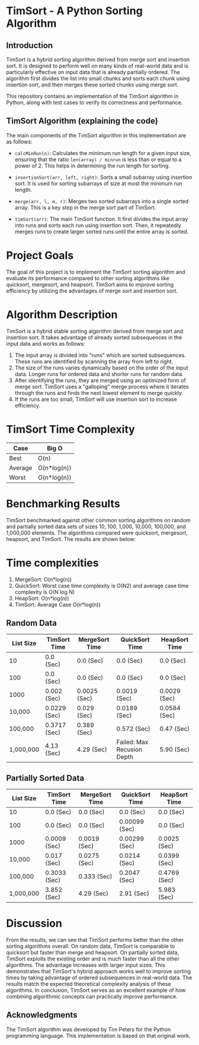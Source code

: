 # TimSort - A Python Sorting Algorithm

## Introduction
TimSort is a hybrid sorting algorithm derived from merge sort and insertion sort. It is designed to perform well on many kinds of real-world data and is particularly effective on input data that is already partially ordered. The algorithm first divides the list into small chunks and sorts each chunk using insertion sort, and then merges these sorted chunks using merge sort.

This repository contains an implementation of the TimSort algorithm in Python, along with test cases to verify its correctness and performance.

## TimSort Algorithm (explaining the code)
The main components of the TimSort algorithm in this implementation are as follows:

- `calcMinRun(n)`: Calculates the minimum run length for a given input size, ensuring that the ratio `len(array) / minrun` is less than or equal to a power of 2. This helps in determining the run length for sorting.

- `insertionSort(arr, left, right)`: Sorts a small subarray using insertion sort. It is used for sorting subarrays of size at most the minimum run length.

- `merge(arr, l, m, r)`: Merges two sorted subarrays into a single sorted array. This is a key step in the merge sort part of TimSort.

- `timSort(arr)`: The main TimSort function. It first divides the input array into runs and sorts each run using insertion sort. Then, it repeatedly merges runs to create larger sorted runs until the entire array is sorted.

# Project Goals
The goal of this project is to implement the TimSort sorting algorithm and evaluate its performance compared to other sorting algorithms like quicksort, mergesort, and heapsort. TimSort aims to improve sorting efficiency by utilizing the advantages of merge sort and insertion sort.

# Algorithm Description

TimSort is a hybrid stable sorting algorithm derived from merge sort and insertion sort. It takes advantage of already sorted subsequences in the input data and works as follows:

1. The input array is divided into "runs" which are sorted subsequences. These runs are identified by scanning the array from left to right.
2. The size of the runs varies dynamically based on the order of the input data. Longer runs for ordered data and shorter runs for random data.
3. After identifying the runs, they are merged using an optimized form of merge sort. TimSort uses a "galloping" merge process where it iterates through the runs and finds the next lowest element to merge quickly.
4. If the runs are too small, TimSort will use insertion sort to increase efficiency.

# TimSort Time Complexity
|Case| Big O|
|----| ----|
|Best| O(n)|
|Average|O(n*log(n))|
|Worst| O(n*log(n))|


# Benchmarking Results

TimSort benchmarked against other common sorting algorithms on random and partially sorted data sets of sizes 10, 100, 1,000, 10,000, 100,000, and 1,000,000 elements. The algorithms compared were quicksort, mergesort, heapsort, and TimSort. The results are shown below:
# Time complexities
1. MergeSort: O(n*log(n))
2. QuickSort: Worst case time complexity is O(N2) and average case time complexity is O(N log N)
3. HeapSort: O(n*log(n))
4. TimSort: Average Case O(n*log(n))


## Random Data
| List Size | TimSort Time| MergeSort Time| QuickSort Time| HeapSort Time |
| -------- | -------  | --------| --------| -------- |
| 10  | 0.0 (Sec)      | 0.0 (Sec)  | 0.0 (Sec)| 0.0 (Sec)|
| 100 |  0.0 (Sec)     |0.0 (Sec)  | 0.0 (Sec)| 0.0 (Sec)|
|1000 |  0.002 (Sec)   |0.0025 (Sec)|0.0019 (Sec)| 0.0029 (Sec)|
|10,000| 0.0229 (Sec)  |0.029 (Sec)| 0.0189 (Sec) |0.0584 (Sec)|
|100,000|  0.3717 (Sec)|0.389 (Sec)| 0.572 (Sec)| 0.47 (Sec)|
|1,000,000| 4.13 (Sec) |4.29 (Sec) |Failed: Max Recusion Depth| 5.90 (Sec)|

## Partially Sorted Data
| List Size | TimSort Time| MergeSort Time| QuickSort Time| HeapSort Time |
| -------- | -------  | --------| --------| -------- |
| 10  | 0.0 (Sec)      | 0.0 (Sec)  | 0.0 (Sec)| 0.0 (Sec)|
| 100 |  0.0 (Sec)     |0.0 (Sec)  | 0.00099 (Sec)| 0.0 (Sec)|
|1000 |  0.0009 (Sec)   |0.0019 (Sec)|0.00299 (Sec)| 0.0025 (Sec)|
|10,000| 0.017 (Sec)  |0.0275 (Sec)| 0.0214 (Sec) |0.0399 (Sec)|
|100,000|  0.3033 (Sec)|0.333 (Sec)| 0.2047 (Sec)| 0.4769 (Sec)|
|1,000,000| 3.852 (Sec) |4.29 (Sec) |2.91 (Sec)| 5.983 (Sec)|
# Discussion

From the results, we can see that TimSort performs better than the other sorting algorithms overall. On random data, TimSort is comparable to quicksort but faster than merge and heapsort. On partially sorted data, TimSort exploits the existing order and is much faster than all the other algorithms. The advantage increases with larger input sizes. This demonstrates that TimSort's hybrid approach works well to improve sorting times by taking advantage of ordered subsequences in real-world data. The results match the expected theoretical complexity analysis of these algorithms. In conclusion, TimSort serves as an excellent example of how combining algorithmic concepts can practically improve performance.

## Acknowledgments
The TimSort algorithm was developed by Tim Peters for the Python programming language. This implementation is based on that original work.
